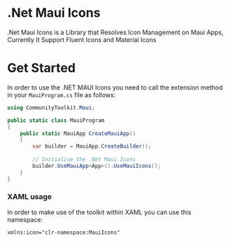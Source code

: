 # .Net Maui Icons

.Net Maui Icons is a Library that Resolves Icon Management on Maui Apps, Currently It Support Fluent Icons and Material Icons

# Get Started
In order to use the .NET MAUI Icons you need to call the extension method in your `MauiProgram.cs` file as follows:

```csharp
using CommunityToolkit.Maui;

public static class MauiProgram
{
	public static MauiApp CreateMauiApp()
	{
		var builder = MauiApp.CreateBuilder();
		
		// Initialise the .Net Maui Icons
		builder.UseMauiApp<App>().UseMauiIcons();
	}
}
```

### XAML usage

In order to make use of the toolkit within XAML you can use this namespace:

```xml
xmlns:icon="clr-namespace:MauiIcons"
```

